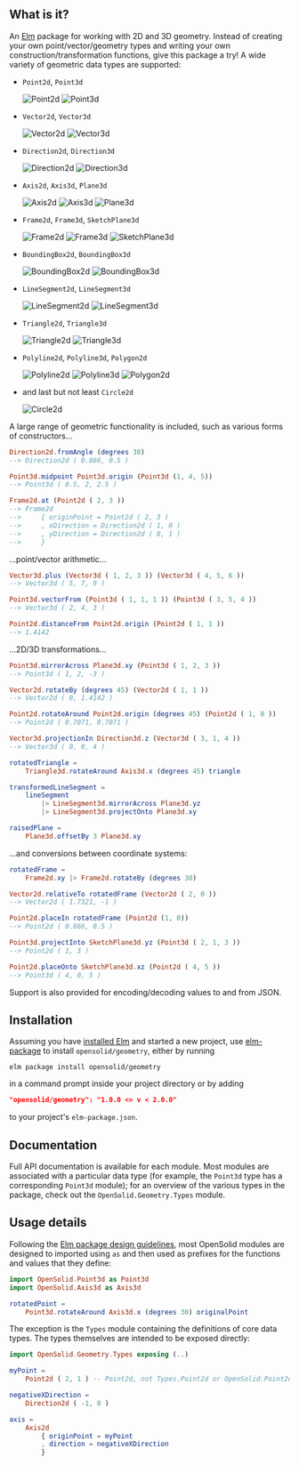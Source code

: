 ## What is it?

An [Elm](http://elm-lang.org) package for working with 2D and 3D geometry.
Instead of creating your own point/vector/geometry types and writing your own
construction/transformation functions, give this package a try!  A wide variety
of geometric data types are supported:

  - `Point2d`, `Point3d`

    ![Point2d](https://opensolid.github.io/images/geometry/icons/point2d.svg)
    ![Point3d](https://opensolid.github.io/images/geometry/icons/point3d.svg)

  - `Vector2d`, `Vector3d`

    ![Vector2d](https://opensolid.github.io/images/geometry/icons/vector2d.svg)
    ![Vector3d](https://opensolid.github.io/images/geometry/icons/vector3d.svg)

  - `Direction2d`, `Direction3d`

    ![Direction2d](https://opensolid.github.io/images/geometry/icons/direction2d.svg)
    ![Direction3d](https://opensolid.github.io/images/geometry/icons/direction3d.svg)

  - `Axis2d`, `Axis3d`, `Plane3d`

    ![Axis2d](https://opensolid.github.io/images/geometry/icons/axis2d.svg)
    ![Axis3d](https://opensolid.github.io/images/geometry/icons/axis3d.svg)
    ![Plane3d](https://opensolid.github.io/images/geometry/icons/plane3d.svg)

  - `Frame2d`, `Frame3d`, `SketchPlane3d`

    ![Frame2d](https://opensolid.github.io/images/geometry/icons/frame2d.svg)
    ![Frame3d](https://opensolid.github.io/images/geometry/icons/frame3d.svg)
    ![SketchPlane3d](https://opensolid.github.io/images/geometry/icons/sketchPlane3d.svg)

  - `BoundingBox2d`, `BoundingBox3d`

    ![BoundingBox2d](https://opensolid.github.io/images/geometry/icons/boundingBox2d.svg)
    ![BoundingBox3d](https://opensolid.github.io/images/geometry/icons/boundingBox3d.svg)

  - `LineSegment2d`, `LineSegment3d`

    ![LineSegment2d](https://opensolid.github.io/images/geometry/icons/lineSegment2d.svg)
    ![LineSegment3d](https://opensolid.github.io/images/geometry/icons/lineSegment3d.svg)

  - `Triangle2d`, `Triangle3d`

    ![Triangle2d](https://opensolid.github.io/images/geometry/icons/triangle2d.svg)
    ![Triangle3d](https://opensolid.github.io/images/geometry/icons/triangle3d.svg)

  - `Polyline2d`, `Polyline3d`, `Polygon2d`

    ![Polyline2d](https://opensolid.github.io/images/geometry/icons/polyline2d.svg)
    ![Polyline3d](https://opensolid.github.io/images/geometry/icons/polyline3d.svg)
    ![Polygon2d](https://opensolid.github.io/images/geometry/icons/polygon2d.svg)

  - and last but not least `Circle2d`

    ![Circle2d](https://opensolid.github.io/images/geometry/icons/circle2d.svg)

A large range of geometric functionality is included, such as various forms of
constructors...

```elm
Direction2d.fromAngle (degrees 30)
--> Direction2d ( 0.866, 0.5 )

Point3d.midpoint Point3d.origin (Point3d (1, 4, 5))
--> Point3d ( 0.5, 2, 2.5 )

Frame2d.at (Point2d ( 2, 3 ))
--> Frame2d
-->     { originPoint = Point2d ( 2, 3 )
-->     , xDirection = Direction2d ( 1, 0 )
-->     , yDirection = Direction2d ( 0, 1 )
-->     }
```

...point/vector arithmetic...

```elm
Vector3d.plus (Vector3d ( 1, 2, 3 )) (Vector3d ( 4, 5, 6 ))
--> Vector3d ( 5, 7, 9 )

Point3d.vectorFrom (Point3d ( 1, 1, 1 )) (Point3d ( 3, 5, 4 ))
--> Vector3d ( 2, 4, 3 )

Point2d.distanceFrom Point2d.origin (Point2d ( 1, 1 ))
--> 1.4142
```

...2D/3D transformations...

```elm
Point3d.mirrorAcross Plane3d.xy (Point3d ( 1, 2, 3 ))
--> Point3d ( 1, 2, -3 )

Vector2d.rotateBy (degrees 45) (Vector2d ( 1, 1 ))
--> Vector2d ( 0, 1.4142 )

Point2d.rotateAround Point2d.origin (degrees 45) (Point2d ( 1, 0 ))
--> Point2d ( 0.7071, 0.7071 )

Vector3d.projectionIn Direction3d.z (Vector3d ( 3, 1, 4 ))
--> Vector3d ( 0, 0, 4 )

rotatedTriangle =
    Triangle3d.rotateAround Axis3d.x (degrees 45) triangle

transformedLineSegment =
    lineSegment
        |> LineSegment3d.mirrorAcross Plane3d.yz
        |> LineSegment3d.projectOnto Plane3d.xy

raisedPlane =
    Plane3d.offsetBy 3 Plane3d.xy
```

...and conversions between coordinate systems:

```elm
rotatedFrame =
    Frame2d.xy |> Frame2d.rotateBy (degrees 30)

Vector2d.relativeTo rotatedFrame (Vector2d ( 2, 0 ))
--> Vector2d ( 1.7321, -1 )

Point2d.placeIn rotatedFrame (Point2d (1, 0))
--> Point2d ( 0.866, 0.5 )

Point3d.projectInto SketchPlane3d.yz (Point3d ( 2, 1, 3 ))
--> Point2d ( 1, 3 )

Point2d.placeOnto SketchPlane3d.xz (Point2d ( 4, 5 ))
--> Point3d ( 4, 0, 5 )
```

Support is also provided for encoding/decoding values to and from JSON.

## Installation

Assuming you have [installed Elm](https://guide.elm-lang.org/install.html) and
started a new project, use [elm-package](https://guide.elm-lang.org/install.html#elm-package)
to install `opensolid/geometry`, either by running

```
elm package install opensolid/geometry
```

in a command prompt inside your project directory or by adding

```json
"opensolid/geometry": "1.0.0 <= v < 2.0.0"
```

to your project's `elm-package.json`.

## Documentation

Full API documentation is available for each module. Most modules are associated
with a particular data type (for example, the `Point3d` type has a corresponding
`Point3d` module); for an overview of the various types in the package, check
out the `OpenSolid.Geometry.Types` module.

## Usage details

Following the [Elm package design guidelines](http://package.elm-lang.org/help/design-guidelines#module-names-should-not-reappear-in-function-names),
most OpenSolid modules are designed to imported using `as` and then used as
prefixes for the functions and values that they define:

```elm
import OpenSolid.Point3d as Point3d
import OpenSolid.Axis3d as Axis3d

rotatedPoint =
    Point3d.rotateAround Axis3d.x (degrees 30) originalPoint
```

The exception is the `Types` module containing the definitions of core data
types. The types themselves are intended to be exposed directly:

```elm
import OpenSolid.Geometry.Types exposing (..)

myPoint =
    Point2d ( 2, 1 ) -- Point2d, not Types.Point2d or OpenSolid.Point2d

negativeXDirection =
    Direction2d ( -1, 0 )

axis =
    Axis2d
        { originPoint = myPoint
        , direction = negativeXDirection
        }
```

